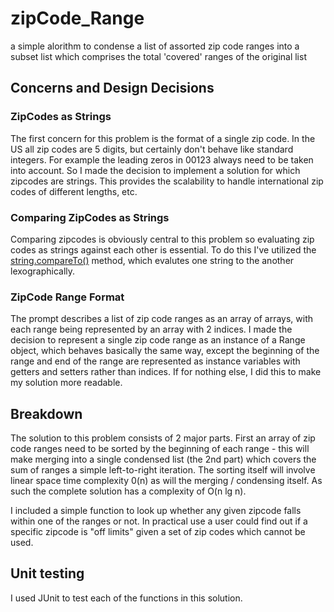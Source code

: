 # zipCode_Range
a simple alorithm to condense a list of assorted zip code ranges into a subset list which comprises the total 'covered' ranges of the original list

## Concerns and Design Decisions

### ZipCodes as Strings
The first concern for this problem is the format of a single zip code.  In the US all zip codes are 5 digits, but certainly don't behave like standard integers.  For example the leading zeros in 00123 always need to be taken into account.  So I made the decision to implement a solution for which zipcodes are strings.  This provides the scalability to handle international zip codes of different lengths, etc. 

### Comparing ZipCodes as Strings
Comparing zipcodes is obviously central to this problem so evaluating zip codes as strings against each other is essential.  To do this I've utilized the [string.compareTo()](https://www.geeksforgeeks.org/java-lang-string-compareto/) method, which evalutes one string to the another lexographically.

### ZipCode Range Format
The prompt describes a list of zip code ranges as an array of arrays, with each range being represented by an array with 2 indices.  I made the decision to represent a single zip code range as an instance of a Range object, which behaves basically the same way, except the beginning of the range and end of the range are represented as instance variables with getters and setters rather than indices.  If for nothing else, I did this to make my solution more readable.


## Breakdown
The solution to this problem consists of 2 major parts.  First an array of zip code ranges need to be sorted by the beginning of each range - this will make merging into a single condensed list (the 2nd part) which covers the sum of ranges a simple left-to-right iteration.
The sorting itself will involve linear space time complexity 0(n) as will the merging / condensing itself.  As such the complete solution has a complexity of O(n lg n).

I included a simple function to look up whether any given zipcode falls within one of the ranges or not.  In practical use a user could find out if a specific zipcode is "off limits" given a set of zip codes which cannot be used.

## Unit testing

I used JUnit to test each of the functions in this solution.
